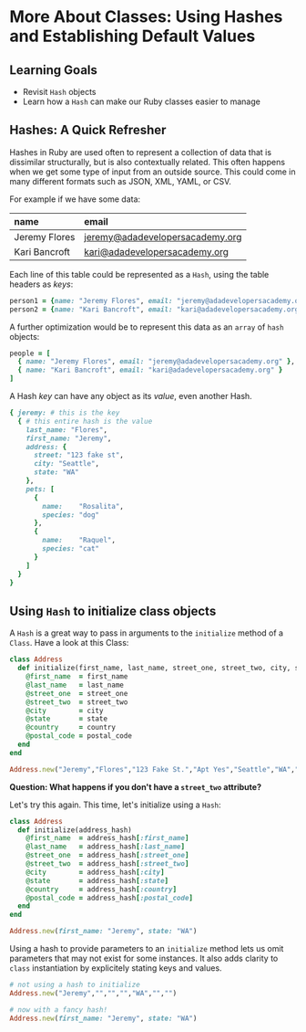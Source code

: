 # More About Classes: Using Hashes and Establishing Default Values
## Learning Goals
- Revisit `Hash` objects
- Learn how a `Hash` can make our Ruby classes easier to manage

## Hashes: A Quick Refresher
Hashes in Ruby are used often to represent a collection of data that is dissimilar structurally, but is also contextually related. This often happens when we get some type of input from an outside source. This could come in many different formats such as JSON, XML, YAML, or CSV.

For example if we have some data:

| name              | email                                   |
|:----------------- |:----------------------------------------|
| Jeremy Flores     | jeremy@adadevelopersacademy.org
| Kari Bancroft     | kari@adadevelopersacademy.org

Each line of this table could be represented as a `Hash`, using the table headers as _keys_:

```ruby
person1 = {name: "Jeremy Flores", email: "jeremy@adadevelopersacademy.org"}
person2 = {name: "Kari Bancroft", email: "kari@adadevelopersacademy.org"}
```

A further optimization would be to represent this data as an `array` of `hash` objects:

```ruby
people = [
  { name: "Jeremy Flores", email: "jeremy@adadevelopersacademy.org" },
  { name: "Kari Bancroft", email: "kari@adadevelopersacademy.org" }
]
```

A Hash _key_ can have any object as its _value_, even another Hash.

```ruby
{ jeremy: # this is the key
  { # this entire hash is the value
    last_name: "Flores",
    first_name: "Jeremy",
    address: {
      street: "123 fake st",
      city: "Seattle",
      state: "WA"
    },
    pets: [
      {
        name:    "Rosalita",
        species: "dog"
      },
      {
        name:    "Raquel",
        species: "cat"
      }
    ]
  }
}
```

## Using `Hash` to initialize class objects
A `Hash` is a great way to pass in arguments to the `initialize` method of a `Class`. Have a look at this Class:

```ruby
class Address
  def initialize(first_name, last_name, street_one, street_two, city, state, country, postal_code)
    @first_name  = first_name
    @last_name   = last_name
    @street_one  = street_one
    @street_two  = street_two
    @city        = city
    @state       = state
    @country     = country
    @postal_code = postal_code
  end
end

Address.new("Jeremy","Flores","123 Fake St.","Apt Yes","Seattle","WA","USA","98115")
```

__Question: What happens if you don't have a `street_two` attribute?__

Let's try this again. This time, let's initialize using a `Hash`:

```ruby
class Address
  def initialize(address_hash)
    @first_name  = address_hash[:first_name]
    @last_name   = address_hash[:last_name]
    @street_one  = address_hash[:street_one]
    @street_two  = address_hash[:street_two]
    @city        = address_hash[:city]
    @state       = address_hash[:state]
    @country     = address_hash[:country]
    @postal_code = address_hash[:postal_code]
  end
end

Address.new(first_name: "Jeremy", state: "WA")
```

Using a hash to provide parameters to an `initialize` method lets us omit parameters that may not exist for some instances. It also adds clarity to `class` instantiation by explicitely stating keys and values.

```ruby
# not using a hash to initialize
Address.new("Jeremy","","","","WA","","")

# now with a fancy hash!
Address.new(first_name: "Jeremy", state: "WA")
```
